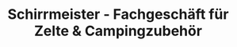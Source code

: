 ---
title: "Schirrmeister - Fachgeschäft für Zelte & Campingzubehör"
url: /panker/schirrmeister-fachgeschaeft-fuer-zelte-und-campingzubehoer/
shop: Outdoor
---